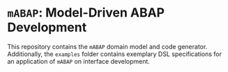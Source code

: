 # `mABAP`: Model-Driven ABAP Development

This repository contains the `mABAP` domain model and code generator.
Additionally, the `examples` folder contains exemplary DSL specifications
for an application of `mABAP` on interface development.
